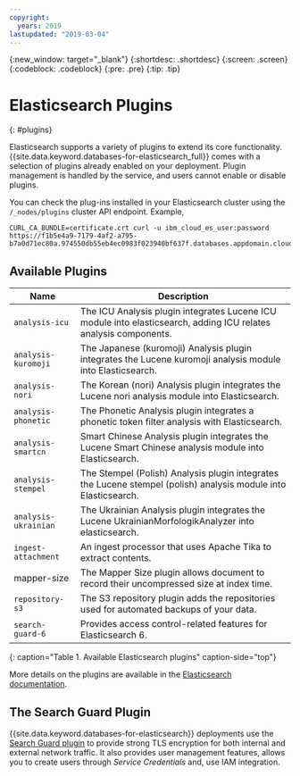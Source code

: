 ```yaml
---
copyright:
  years: 2019
lastupdated: "2019-03-04"
---
```


{:new_window: target="_blank"}
{:shortdesc: .shortdesc}
{:screen: .screen}
{:codeblock: .codeblock}
{:pre: .pre}
{:tip: .tip}

# Elasticsearch Plugins
{: #plugins}

Elasticsearch supports a variety of plugins to extend its core functionality. {{site.data.keyword.databases-for-elasticsearch_full}} comes with a selection of plugins already enabled on your deployment. Plugin management is handled by the service, and users cannot enable or disable plugins.

You can check the plug-ins installed in your Elasticsearch cluster using the `/_nodes/plugins` cluster API endpoint. Example, 
```
CURL_CA_BUNDLE=certificate.crt curl -u ibm_cloud_es_user:password https://f1b5e4a9-7179-4af2-a795-b7a0d71ec80a.974550db55eb4ec0983f023940bf637f.databases.appdomain.cloud:30909/_nodes/plugins
```

## Available Plugins

Name | Description
-------|-------
`analysis-icu` | The ICU Analysis plugin integrates Lucene ICU module into elasticsearch, adding ICU relates analysis components.
`analysis-kuromoji` | The Japanese (kuromoji) Analysis plugin integrates the Lucene kuromoji analysis module into Elasticsearch.
`analysis-nori` | The Korean (nori) Analysis plugin integrates the Lucene nori analysis module into Elasticsearch.
`analysis-phonetic` | The Phonetic Analysis plugin integrates a phonetic token filter analysis with Elasticsearch.
`analysis-smartcn` | Smart Chinese Analysis plugin integrates the Lucene Smart Chinese analysis module into Elasticsearch.
`analysis-stempel` | The Stempel (Polish) Analysis plugin integrates the Lucene stempel (polish) analysis module into Elasticsearch.
`analysis-ukrainian` | The Ukrainian Analysis plugin integrates the Lucene UkrainianMorfologikAnalyzer into elasticsearch.
`ingest-attachment` | An ingest processor that uses Apache Tika to extract contents.
mapper-size | The Mapper Size plugin allows document to record their uncompressed size at index time.
`repository-s3` | The S3 repository plugin adds the repositories used for automated backups of your data.
`search-guard-6` | Provides access control-related features for Elasticsearch 6.
{: caption="Table 1. Available Elasticsearch plugins" caption-side="top"}

More details on the plugins are available in the [Elasticsearch documentation](https://www.elastic.co/guide/en/elasticsearch/plugins/current/index.html).

## The Search Guard Plugin

{{site.data.keyword.databases-for-elasticsearch}} deployments use the [Search Guard plugin](https://docs.search-guard.com/latest/index.html) to provide strong TLS encryption for both internal and external network traffic. It also provides user management features, allows you to create users through _Service Credentials_ and, use IAM integration.